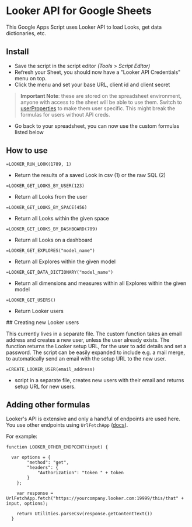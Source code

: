 # Looker API for Google Sheets

This Google Apps Script uses Looker API to load Looks, get data dictionaries, etc.

## Install

* Save the script in the script editor *(Tools > Script Editor)*
* Refresh your Sheet, you should now have a "Looker API Credentials" menu on top.
* Click the menu and set your base URL, client id and client secret
> **Important Note**: these are stored on the spreadsheet environment, anyone with access to the sheet will be able to use them. Switch to [userProperties](https://developers.google.com/apps-script/guides/properties) to make them user specific. This might break the formulas for users without API creds.
* Go back to your spreadsheet, you can now use the custom formulas listed below


## How to use

`=LOOKER_RUN_LOOK(1789, 1)`
* Return the results of a saved Look in csv (1) or the raw SQL (2)

`=LOOKER_GET_LOOKS_BY_USER(123)`
* Return all Looks from the user

`=LOOKER_GET_LOOKS_BY_SPACE(456)`
* Return all Looks within the given space

`=LOOKER_GET_LOOKS_BY_DASHBOARD(789)`
* Return all Looks on a dashboard

`=LOOKER_GET_EXPLORES("model_name")`
* Return all Explores within the given model

`=LOOKER_GET_DATA_DICTIONARY("model_name")`
* Return all dimensions and measures within all Explores within the given model

`=LOOKER_GET_USERS()`
* Return Looker users


## Creating new Looker users

This currently lives in a separate file. The custom function takes an email address and creates a new user, unless the user already exists. The function returns the Looker setup URL, for the user to add details and set a password. The script can be easily expanded to include e.g. a mail merge, to automatically send an email with the setup URL to the new user.

`=CREATE_LOOKER_USER(email_address)`
* script in a separate file, creates new users with their email and returns setup URL for new users.

## Adding other formulas

Looker's API is extensive and only a handful of endpoints are used here. You use other endpoints using `UrlFetchApp` ([docs](https://developers.google.com/apps-script/reference/url-fetch/url-fetch-app)).

For example:

```
function LOOKER_OTHER_ENDPOINT(input) {

  var options = {
        "method": "get",
        "headers": {
            "Authorization": "token " + token
        }
    };

    var response = UrlFetchApp.fetch("https://yourcompany.looker.com:19999/this/that" + input, options);

    return Utilities.parseCsv(response.getContentText())
  }
```

